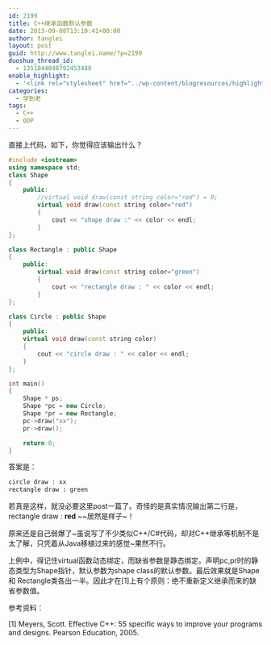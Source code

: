 ```yaml
---
id: 2199
title: C++继承函数默认参数
date: 2013-09-08T13:10:41+00:00
author: tanglei
layout: post
guid: http://www.tanglei.name/?p=2199
duoshuo_thread_id:
  - 1351844048792453488
enable_highlight:
  - '<link rel="stylesheet" href="../wp-content/blogresources/highlightconfig/highlight.default.min.css"><script src="../wp-content/blogresources/highlightconfig/jquery-2.1.4.min.js"></script><script src="../wp-content/blogresources/highlightconfig/enable_highlight.js"></script>'
categories:
  - 学到老
tags:
  - C++
  - OOP
---
```

直接上代码，如下，你觉得应该输出什么？

```cpp
#include <iostream>
using namespace std;
class Shape
{
    public:
        //virtual void draw(const string color="red") = 0;
        virtual void draw(const string color="red")
        {
            cout << "shape draw :" << color << endl;
        }
};

class Rectangle : public Shape
{
    public:
        virtual void draw(const string color="green")
        {
            cout << "rectangle draw : " << color << endl;
        }
};

class Circle : public Shape
{
    public:
    virtual void draw(const string color)
    {
        cout << "circle draw : " << color << endl;
    }
};

int main()
{
    Shape * ps;
    Shape *pc = new Circle;
    Shape *pr = new Rectangle;
    pc->draw("xx");
    pr->draw();

    return 0;
}

```

答案是：

```python
circle draw : xx
rectangle draw : green
```

若真是这样，就没必要这里post一篇了。奇怪的是真实情况输出第二行是，rectangle draw : **red** ~~居然是样子~！

原来还是自己弱爆了~虽说写了不少类似C++/C#代码，却对C++继承等机制不是太了解，只凭着从Java移植过来的感觉~果然不行。

上例中，得记住virtual函数动态绑定，而缺省参数是静态绑定。声明pc,pr时的静态类型为Shape指针，默认参数为shape class的默认参数。最后效果就是Shape 和 Rectangle类各出一半。因此才在[1]上有个原则：绝不重新定义继承而来的缺省参数值。

参考资料：

[1] Meyers, Scott. Effective C++: 55 specific ways to improve your programs and designs. Pearson Education, 2005.
